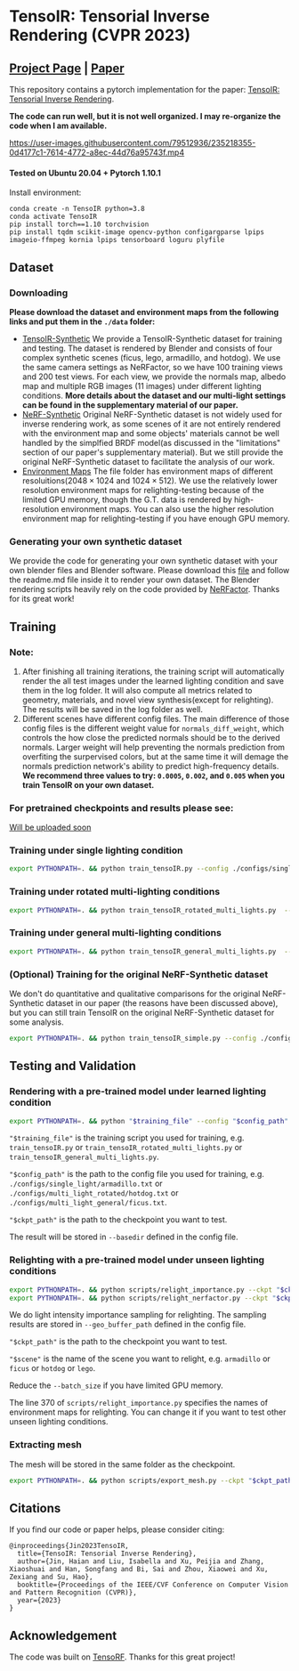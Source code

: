 # TensoIR: Tensorial Inverse Rendering (CVPR 2023)

## [Project Page](https://haian-jin.github.io/TensoIR/) |  [Paper](https://arxiv.org/abs/2304.12461)

This repository contains a pytorch implementation for the paper: [TensoIR: Tensorial Inverse Rendering](https://arxiv.org/abs/2304.12461).

**The code can run well, but it is not well organized. I may re-organize the code when I am available.**

https://user-images.githubusercontent.com/79512936/235218355-0d4177c1-7614-4772-a8ec-44d76a95743f.mp4

#### Tested on Ubuntu 20.04 + Pytorch 1.10.1

Install environment:

```
conda create -n TensoIR python=3.8
conda activate TensoIR
pip install torch==1.10 torchvision
pip install tqdm scikit-image opencv-python configargparse lpips imageio-ffmpeg kornia lpips tensorboard loguru plyfile
```

## Dataset

### Downloading

**Please download the dataset and environment maps from the following links and put them in the `./data` folder:**

* [TensoIR-Synthetic](https://zenodo.org/record/7880113#.ZE68FHZBz18)
  We provide a TensoIR-Synthetic dataset for training and testing. The dataset is rendered by Blender and consists of four complex synthetic scenes (ficus, lego, armadillo, and hotdog). We use the same camera settings as NeRFactor, so we have 100 training views and 200 test views.
  For each view, we provide the normals map, albedo map and multiple RGB images (11 images) under different lighting conditions.
  **More details about the dataset and our multi-light settings can be found in the supplementary material of our paper.**
* [NeRF-Synthetic](https://drive.google.com/drive/folders/128yBriW1IG_3NJ5Rp7APSTZsJqdJdfc1)
  Original NeRF-Synthetic dataset is not widely used for inverse rendering work, as some scenes of it are not entirely rendered with the environment map and some objects' materials cannot be well handled by the simplfied BRDF model(as discussed in the "limitations" section of our paper's supplementary material). But we still provide the original NeRF-Synthetic dataset to facilitate the analysis of our work.
* [Environment Maps](https://drive.google.com/file/d/10WLc4zk2idf4xGb6nPL43OXTTHvAXSR3/view?usp=share_link)
  The file folder has environment maps of different resoluitions($2048 \times 1024$ and $1024 \times 512$). We use the relatively lower resolution environment maps for relighting-testing because of the limited GPU memory, though the G.T. data is rendered by high-resolution environment maps. You can also use the higher resolution environment map for relighting-testing if you have enough GPU memory.

### Generating your own synthetic dataset

We provide the code for generating your own synthetic dataset with your own blender files and Blender software. Please download this [file](https://drive.google.com/file/d/1PNrARJVjamVu_WHC_5gKI91zcqAodTYO/view?usp=sharing) and follow the readme.md file inside it to render your own dataset. The Blender rendering scripts heavily rely on the code provided by [NeRFactor](https://github.com/google/nerfactor). Thanks for its great work!



## Training

### Note:

1. After finishing all training iterations, the training script will automatically render the all test images under the learned lighting condition and save them in the log folder. It will also compute all metrics related to geometry, materials, and novel view synthesis(except for relighting). The results will be saved in the log folder as well.
2. Different scenes have different config files. The main difference of those config files is the different weight value for  `normals_diff_weight`, which controls the how close the predicted normals should be to the derived normals. Larger weight will help preventing the normals prediction from overfiting the surpervised colors, but at the same time it will demage the normals prediction network's ability to predict high-frequency details. **We recommend three values to try: `0.0005`, `0.002`, and `0.005` when you train TensoIR on your own dataset.**


### For pretrained checkpoints and results please see:

[Will be uploaded soon]()


### Training under single lighting condition

```bash
export PYTHONPATH=. && python train_tensoIR.py --config ./configs/single_light/armadillo.txt
```


### Training under rotated multi-lighting conditions

```bash
export PYTHONPATH=. && python train_tensoIR_rotated_multi_lights.py  --config ./configs/multi_light_rotated/hotdog.txt
```


### Training under general multi-lighting conditions

```bash
export PYTHONPATH=. && python train_tensoIR_general_multi_lights.py  --config ./configs/multi_light_general/ficus.txt
```


### (Optional) Training for the original NeRF-Synthetic dataset

We don't do quantitative and qualitative comparisons for the original NeRF-Synthetic dataset in our paper (the reasons have been discussed above), but you can still train TensoIR on the original NeRF-Synthetic dataset for some analysis.

```bash
export PYTHONPATH=. && python train_tensoIR_simple.py --config ./configs/single_light/blender.txt
```

## Testing and Validation


### Rendering with a pre-trained model under learned lighting condition

```bash
export PYTHONPATH=. && python "$training_file" --config "$config_path" --ckpt "$ckpt_path" --render_only 1 --render_test 1
```

`"$training_file"` is the training script you used for training, e.g. `train_tensoIR.py` or `train_tensoIR_rotated_multi_lights.py` or `train_tensoIR_general_multi_lights.py`.

`"$config_path"` is the path to the config file you used for training, e.g. `./configs/single_light/armadillo.txt` or `./configs/multi_light_rotated/hotdog.txt` or `./configs/multi_light_general/ficus.txt`.

`"$ckpt_path"` is the path to the checkpoint you want to test.

The result will be stored in `--basedir` defined in the config file.


### Relighting with a pre-trained model under unseen lighting conditions

```bash
export PYTHONPATH=. && python scripts/relight_importance.py --ckpt "$ckpt_path" --config configs/relighting_test/"$scene".txt --batch_size 800
export PYTHONPATH=. && python scripts/relight_nerfactor.py --ckpt "$ckpt_path" --config configs/nerfactor_relighting/"$scene".txt --batch_size 800

```

We do light intensity importance sampling for relighting. The sampling results are stored in `--geo_buffer_path` defined in the config file.

`"$ckpt_path"` is the path to the checkpoint you want to test.

`"$scene"` is the name of the scene you want to relight, e.g. `armadillo` or `ficus` or `hotdog` or `lego`.

Reduce the `--batch_size` if you have limited GPU memory.

The line 370 of `scripts/relight_importance.py` specifies the names of environment maps for relighting. You can change it if you want to test other unseen lighting conditions.


### Extracting mesh

The mesh will be stored in the same folder as the checkpoint.

```bash
export PYTHONPATH=. && python scripts/export_mesh.py --ckpt "$ckpt_path" 
```


## Citations

If you find our code or paper helps, please consider citing:

```
@inproceedings{Jin2023TensoIR,
  title={TensoIR: Tensorial Inverse Rendering},
  author={Jin, Haian and Liu, Isabella and Xu, Peijia and Zhang, Xiaoshuai and Han, Songfang and Bi, Sai and Zhou, Xiaowei and Xu, Zexiang and Su, Hao},
  booktitle={Proceedings of the IEEE/CVF Conference on Computer Vision and Pattern Recognition (CVPR)},
  year={2023}
}
```

## Acknowledgement

The code was built on [TensoRF](https://github.com/apchenstu/TensoRF). Thanks for this great project!
